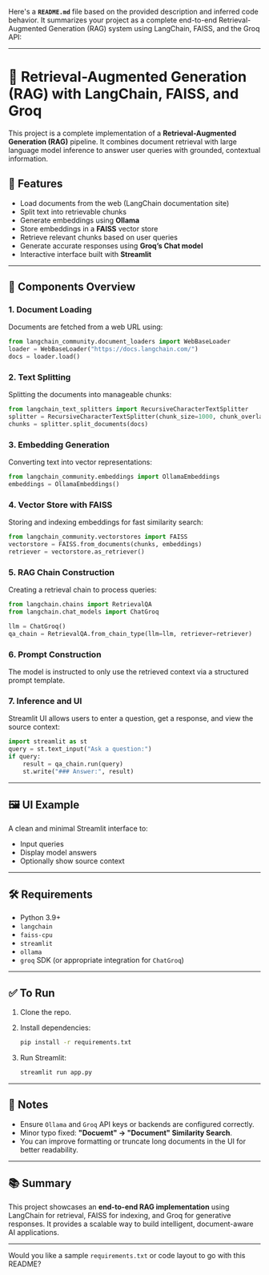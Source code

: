 Here's a **`README.md`** file based on the provided description and inferred code behavior. It summarizes your project as a complete end-to-end Retrieval-Augmented Generation (RAG) system using LangChain, FAISS, and the Groq API:

---

# 🧠 Retrieval-Augmented Generation (RAG) with LangChain, FAISS, and Groq

This project is a complete implementation of a **Retrieval-Augmented Generation (RAG)** pipeline. It combines document retrieval with large language model inference to answer user queries with grounded, contextual information.

## 🚀 Features

* Load documents from the web (LangChain documentation site)
* Split text into retrievable chunks
* Generate embeddings using **Ollama**
* Store embeddings in a **FAISS** vector store
* Retrieve relevant chunks based on user queries
* Generate accurate responses using **Groq’s Chat model**
* Interactive interface built with **Streamlit**

---

## 🧱 Components Overview

### 1. Document Loading

Documents are fetched from a web URL using:

```python
from langchain_community.document_loaders import WebBaseLoader
loader = WebBaseLoader("https://docs.langchain.com/")
docs = loader.load()
```

### 2. Text Splitting

Splitting the documents into manageable chunks:

```python
from langchain_text_splitters import RecursiveCharacterTextSplitter
splitter = RecursiveCharacterTextSplitter(chunk_size=1000, chunk_overlap=100)
chunks = splitter.split_documents(docs)
```

### 3. Embedding Generation

Converting text into vector representations:

```python
from langchain_community.embeddings import OllamaEmbeddings
embeddings = OllamaEmbeddings()
```

### 4. Vector Store with FAISS

Storing and indexing embeddings for fast similarity search:

```python
from langchain_community.vectorstores import FAISS
vectorstore = FAISS.from_documents(chunks, embeddings)
retriever = vectorstore.as_retriever()
```

### 5. RAG Chain Construction

Creating a retrieval chain to process queries:

```python
from langchain.chains import RetrievalQA
from langchain.chat_models import ChatGroq

llm = ChatGroq()
qa_chain = RetrievalQA.from_chain_type(llm=llm, retriever=retriever)
```

### 6. Prompt Construction

The model is instructed to only use the retrieved context via a structured prompt template.

### 7. Inference and UI

Streamlit UI allows users to enter a question, get a response, and view the source context:

```python
import streamlit as st
query = st.text_input("Ask a question:")
if query:
    result = qa_chain.run(query)
    st.write("### Answer:", result)
```

---

## 🖼️ UI Example

A clean and minimal Streamlit interface to:

* Input queries
* Display model answers
* Optionally show source context

---

## 🛠️ Requirements

* Python 3.9+
* `langchain`
* `faiss-cpu`
* `streamlit`
* `ollama`
* `groq` SDK (or appropriate integration for `ChatGroq`)

---

## ✅ To Run

1. Clone the repo.
2. Install dependencies:

   ```bash
   pip install -r requirements.txt
   ```
3. Run Streamlit:

   ```bash
   streamlit run app.py
   ```

---

## 📝 Notes

* Ensure `Ollama` and `Groq` API keys or backends are configured correctly.
* Minor typo fixed: **"Docuemt" → "Document" Similarity Search**.
* You can improve formatting or truncate long documents in the UI for better readability.

---

## 📚 Summary

This project showcases an **end-to-end RAG implementation** using LangChain for retrieval, FAISS for indexing, and Groq for generative responses. It provides a scalable way to build intelligent, document-aware AI applications.

---

Would you like a sample `requirements.txt` or code layout to go with this README?
